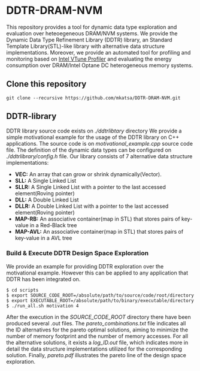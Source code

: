 # DDTR-DRAM-NVM

This repository provides a tool for dynamic data type exploration and evaluation over heteoegeneous DRAM/NVM systems. We provide the Dynamic Data Type Refinement Library (DDTR) library, an Standard Template Library(STL)-like library with alternative data structure implementations. Moreover, we provide an automated tool for profiling and monitoring based on [Intel VTune Profiler](https://www.intel.com/content/www/us/en/developer/tools/oneapi/vtune-profiler.html#gs.u2cjso) and evaluating the energy consumption over DRAM/Intel Optane DC heterogeneous memory systems. 

## Clone this repository

```
git clone --recursive https://github.com/mkatsa/DDTR-DRAM-NVM.git
```

## DDTR-library

DDTR library source code exists on _./ddtrlibtary_ directory
We provide a simple motivational example for the usage of the DDTR library on C++ applications. The source code is on _motivational\_example.cpp_ source code file. The definition of the dynamic data types can be configured on _./ddtrlibrary/config.h_ file. Our library consists of 7 alternative data structure implementations:

* **VEC:** An array that can grow or shrink dynamically(Vector). 
* **SLL:** A Single Linked List
* **SLLR:** A Single Linked List with a pointer to the last accessed element(Roving pointer)
* **DLL:** A Double Linked List
* **DLLR:** A Double Linked List with a pointer to the last accessed element(Roving pointer)
* **MAP-RB:** An associative container(map in STL) that stores pairs of key-value in a Red-Black tree
* **MAP-AVL:** An associative container(map in STL) that stores pairs of key-value in a AVL tree
 
### Build & Execute DDTR Design Space Exploration

We provide an example for providing DDTR exploration over the motivational example. However this can be applied to any application that DDTR has been integrated on.
```
$ cd scripts
$ export SOURCE_CODE_ROOT=/absolute/path/to/source/code/root/directory
$ export EXECUTABLE_ROOT=/absolute/path/to/binary/executable/directory
$ ./run_all.sh motivation 4
```
After the execution in the _SOURCE\_CODE\_ROOT_ directory there have been produced several .out files. The _pareto\_combinations.txt_ file indicates all the ID alternatives for the pareto optimal solutions, aiming to minimize the number of memory footprint and the number of memory accesses. For all the alternative solutions, it exists a _log\_ID.out_ file, which indicates more in detail the data structure implementations utilized for the corresponding solution. Finally, _pareto.pdf_ illustrates the pareto line of the design space exploration.
